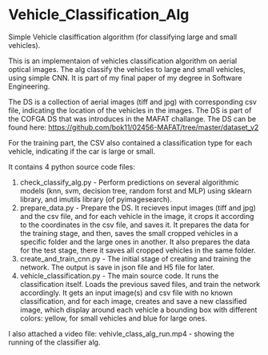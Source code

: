 # Vehicle_Classification_Alg
Simple Vehicle clasiffication algorithm (for classifying large and small vehicles).

This is an implementaion of vehicles classification algorithm on aerial optical images.
The alg classify the vehicles to large and small vehicles, using simple CNN.
It is part of my final paper of my degree in Software Engineering.

The DS is a collection of aerial images (tiff and jpg) with corresponding csv file, indicating the location of the vehicles in the images.
The DS is part of the COFGA DS that was introduces in the MAFAT challange.
The DS can be found here: https://github.com/bok11/02456-MAFAT/tree/master/dataset_v2

For the training part, the CSV also contained a classification type for each vehicle, indicating if the car is large or small.

It contains 4 python source code files:
1) check_classify_alg.py - Perform predictions on several algorithmic models (knn, svm, decision tree, random forst and MLP) using sklearn library, and imutils library (of pyimagesearch).
2) prepare_data.py - Prepare the DS. It recieves input images (tiff and jpg) and the csv file, and for each vehicle in the image, it crops it according to the coordinates in the csv file, and saves it. It prepares the data for the training stage, and then, saves the small cropped vehicles in a specific folder and the large ones in another. It also prepares the data for the test stage, there it saves all cropped vehicles in the same folder.
3) create_and_train_cnn.py - The initial stage of creating and training the network. The output is save in json file and H5 file for later.
4) vehicle_classification.py - The main source code. It runs the classification itself. Loads the previous saved files, and train the network accordingly. It gets an input image(s) and csv file with no known classification, and for each image, creates and save a new classified image, which display around each vehicle a bounding box with different colors: yellow, for small vehicles and blue for large ones.

I also attached a video file: vehivle_class_alg_run.mp4 - showing the running of the classifier alg.
